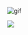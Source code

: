 
![gif](https://user-images.githubusercontent.com/57881758/223892252-f0edac9a-fd95-4c81-a8f0-86f915e169b6.gif)


![](https://camo.githubusercontent.com/a3ccfae79c559d3ff0c7ece89882c93bf278d01f0d2a1d908e19497630dca49d/68747470733a2f2f692e67697068792e636f6d2f6d656469612f4c4d7439363338644f38646674416a74636f2f3230302e77656270)
<!--
## Hey 👋, I'm Daniel Cárdenas!  
  

<a href="https://github.com/DanielYes" target="_blank">
<img src=https://img.shields.io/badge/github-%2324292e.svg?&style=for-the-badge&logo=github&logoColor=white alt=github style="margin-bottom: 5px;" />
</a>
<a href="https://linkedin.com/in/daniel-yesid-cárdenas-sandoval-76a4b9197" target="_blank">
<img src=https://img.shields.io/badge/linkedin-%231E77B5.svg?&style=for-the-badge&logo=linkedin&logoColor=white alt=linkedin style="margin-bottom: 5px;" />
</a>  
  



### Glad to see you here!  
I’m a data analyst with a background in electronic engineering, now focusing on data science and machine learning. My experience allows me to not only analyze and interpret complex datasets but also to build efficient and scalable systems for data-driven decision-making.

I specialize in crafting data pipelines and analytical models that transform raw data into actionable insights. I enjoy designing systems that are not only precise and scalable but also optimized for performance. I’m passionate about exploring new technologies like machine learning, automation, and data visualization, and I frequently dive into topics such as data architecture, Python programming, and the intersection between technology and philosophy.  
  

<br/> 
